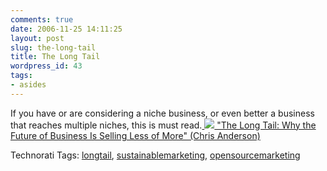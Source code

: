 ```yaml
---
comments: true
date: 2006-11-25 14:11:25
layout: post
slug: the-long-tail
title: The Long Tail
wordpress_id: 43
tags:
- asides
---
```


If you have or are considering a niche business, or even better a business that reaches multiple niches, this is must read.[
](http://www.amazon.com/gp/redirect.html%3FASIN=1401302378%26tag=findmassage-20%26lcode=xm2%26cID=2025%26ccmID=165953%26location=/o/ASIN/1401302378%253FSubscriptionId=02ZH6J1W0649DTNS6002)[![](http://ec1.images-amazon.com/images/P/1401302378.01._SCTHUMBZZZ_V63383464_.jpg)](http://www.amazon.com/gp/redirect.html%3FASIN=1401302378%26tag=findmassage-20%26lcode=xm2%26cID=2025%26ccmID=165953%26location=/o/ASIN/1401302378%253FSubscriptionId=02ZH6J1W0649DTNS6002)[
"The Long Tail: Why the Future of Business Is Selling Less of More" (Chris Anderson)](http://www.amazon.com/gp/redirect.html%3FASIN=1401302378%26tag=findmassage-20%26lcode=xm2%26cID=2025%26ccmID=165953%26location=/o/ASIN/1401302378%253FSubscriptionId=02ZH6J1W0649DTNS6002)



Technorati Tags: [longtail](http://www.technorati.com/tag/longtail), [sustainablemarketing](http://www.technorati.com/tag/sustainablemarketing), [opensourcemarketing](http://www.technorati.com/tag/opensourcemarketing)
